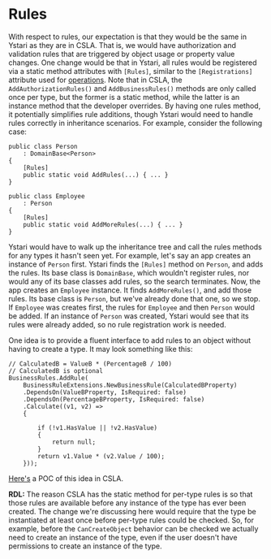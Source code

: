 # Rules

With respect to rules, our expectation is that they would be the same in Ystari as they are in CSLA. That is, we would have authorization and validation rules that are triggered by object usage or property value changes. One change would be that in Ystari, all rules would be registered via a static method attributes with `[Rules]`, similar to the `[Registrations]` attribute used for [operations](operations.md). Note that in CSLA, the `AddAuthorizationRules()` and `AddBusinessRules()` methods are only called once per type, but the former is a static method, while the latter is an instance method that the developer overrides. By having one rules method, it potentially simplifies rule additions, though Ystari would need to handle rules correctly in inheritance scenarios. For example, consider the following case:

```
public class Person
    : DomainBase<Person>
{
    [Rules]
    public static void AddRules(...) { ... }
}

public class Employee
    : Person
{
    [Rules]
    public static void AddMoreRules(...) { ... }
}
```

Ystari would have to walk up the inheritance tree and call the rules methods for any types it hasn't seen yet. For example, let's say an app creates an instance of `Person` first. Ystari finds the `[Rules]` method on `Person`, and adds the rules. Its base class is `DomainBase`, which wouldn't register rules, nor would any of its base classes add rules, so the search terminates. Now, the app creates an `Employee` instance. It finds `AddMoreRules()`, and add those rules. Its base class is `Person`, but we've already done that one, so we stop. If `Employee` was creates first, the rules for `Employee` and then `Person` would be added. If an instance of `Person` was created, Ystari would see that its rules were already added, so no rule registration work is needed.

One idea is to provide a fluent interface to add rules to an object without having to create a type. It may look something like this:

```
// CalculatedB = ValueB * (PercentageB / 100)
// CalculatedB is optional
BusinessRules.AddRule(
    BusinessRuleExtensions.NewBusinessRule(CalculatedBProperty)
    .DependsOn(ValueBProperty, IsRequired: false)
    .DependsOn(PercentageBProperty, IsRequired: false)
    .Calculate((v1, v2) =>
    {

        if (!v1.HasValue || !v2.HasValue)
        {
            return null;
        }
        return v1.Value * (v2.Value / 100);
    }));
```

[Here's](https://github.com/keithdv/FluentBusinessRule) a POC of this idea in CSLA.

**RDL:** The reason CSLA has the static method for per-type rules is so that those rules are available before any instance of the type has ever been created. The change we're discussing here would require that the type be instantiated at least once before per-type rules could be checked. So, for example, before the `CanCreateObject` behavior can be checked we actually need to create an instance of the type, even if the user doesn't have permissions to create an instance of the type.
